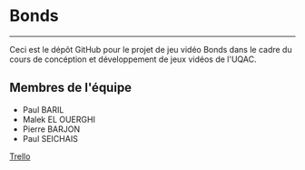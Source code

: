 # Bonds
---

Ceci est le dépôt GitHub pour le projet de jeu vidéo Bonds dans le cadre du cours de concéption et développement de jeux vidéos de l'UQAC.

## Membres de l'équipe

- Paul BARIL
- Malek EL OUERGHI
- Pierre BARJON
- Paul SEICHAIS

[Trello](https://trello.com/b/HMoCOnFz)